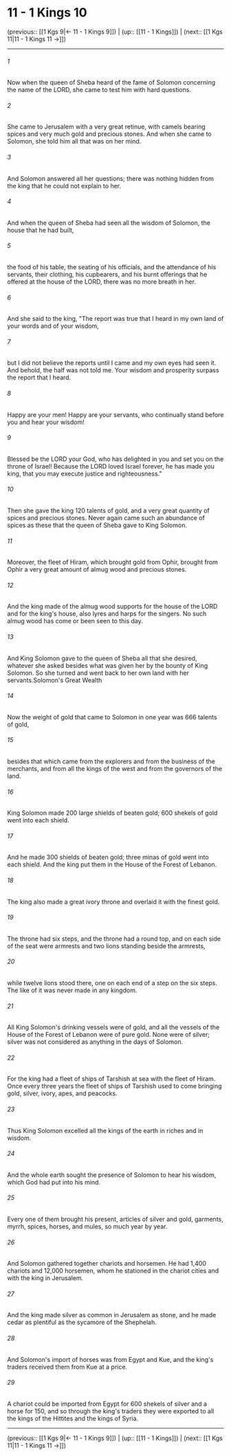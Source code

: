 # 11 - 1 Kings 10

(previous:: [[1 Kgs 9|← 11 - 1 Kings 9]]) | (up:: [[11 - 1 Kings]]) | (next:: [[1 Kgs 11|11 - 1 Kings 11 →]])

***


###### 1 
Now when the queen of Sheba heard of the fame of Solomon concerning the name of the LORD, she came to test him with hard questions. 

###### 2 
She came to Jerusalem with a very great retinue, with camels bearing spices and very much gold and precious stones. And when she came to Solomon, she told him all that was on her mind. 

###### 3 
And Solomon answered all her questions; there was nothing hidden from the king that he could not explain to her. 

###### 4 
And when the queen of Sheba had seen all the wisdom of Solomon, the house that he had built, 

###### 5 
the food of his table, the seating of his officials, and the attendance of his servants, their clothing, his cupbearers, and his burnt offerings that he offered at the house of the LORD, there was no more breath in her. 

###### 6 
And she said to the king, "The report was true that I heard in my own land of your words and of your wisdom, 

###### 7 
but I did not believe the reports until I came and my own eyes had seen it. And behold, the half was not told me. Your wisdom and prosperity surpass the report that I heard. 

###### 8 
Happy are your men! Happy are your servants, who continually stand before you and hear your wisdom! 

###### 9 
Blessed be the LORD your God, who has delighted in you and set you on the throne of Israel! Because the LORD loved Israel forever, he has made you king, that you may execute justice and righteousness." 

###### 10 
Then she gave the king 120 talents of gold, and a very great quantity of spices and precious stones. Never again came such an abundance of spices as these that the queen of Sheba gave to King Solomon. 

###### 11 
Moreover, the fleet of Hiram, which brought gold from Ophir, brought from Ophir a very great amount of almug wood and precious stones. 

###### 12 
And the king made of the almug wood supports for the house of the LORD and for the king's house, also lyres and harps for the singers. No such almug wood has come or been seen to this day. 

###### 13 
And King Solomon gave to the queen of Sheba all that she desired, whatever she asked besides what was given her by the bounty of King Solomon. So she turned and went back to her own land with her servants.Solomon's Great Wealth 

###### 14 
Now the weight of gold that came to Solomon in one year was 666 talents of gold, 

###### 15 
besides that which came from the explorers and from the business of the merchants, and from all the kings of the west and from the governors of the land. 

###### 16 
King Solomon made 200 large shields of beaten gold; 600 shekels of gold went into each shield. 

###### 17 
And he made 300 shields of beaten gold; three minas of gold went into each shield. And the king put them in the House of the Forest of Lebanon. 

###### 18 
The king also made a great ivory throne and overlaid it with the finest gold. 

###### 19 
The throne had six steps, and the throne had a round top, and on each side of the seat were armrests and two lions standing beside the armrests, 

###### 20 
while twelve lions stood there, one on each end of a step on the six steps. The like of it was never made in any kingdom. 

###### 21 
All King Solomon's drinking vessels were of gold, and all the vessels of the House of the Forest of Lebanon were of pure gold. None were of silver; silver was not considered as anything in the days of Solomon. 

###### 22 
For the king had a fleet of ships of Tarshish at sea with the fleet of Hiram. Once every three years the fleet of ships of Tarshish used to come bringing gold, silver, ivory, apes, and peacocks. 

###### 23 
Thus King Solomon excelled all the kings of the earth in riches and in wisdom. 

###### 24 
And the whole earth sought the presence of Solomon to hear his wisdom, which God had put into his mind. 

###### 25 
Every one of them brought his present, articles of silver and gold, garments, myrrh, spices, horses, and mules, so much year by year. 

###### 26 
And Solomon gathered together chariots and horsemen. He had 1,400 chariots and 12,000 horsemen, whom he stationed in the chariot cities and with the king in Jerusalem. 

###### 27 
And the king made silver as common in Jerusalem as stone, and he made cedar as plentiful as the sycamore of the Shephelah. 

###### 28 
And Solomon's import of horses was from Egypt and Kue, and the king's traders received them from Kue at a price. 

###### 29 
A chariot could be imported from Egypt for 600 shekels of silver and a horse for 150, and so through the king's traders they were exported to all the kings of the Hittites and the kings of Syria.

***

(previous:: [[1 Kgs 9|← 11 - 1 Kings 9]]) | (up:: [[11 - 1 Kings]]) | (next:: [[1 Kgs 11|11 - 1 Kings 11 →]])
